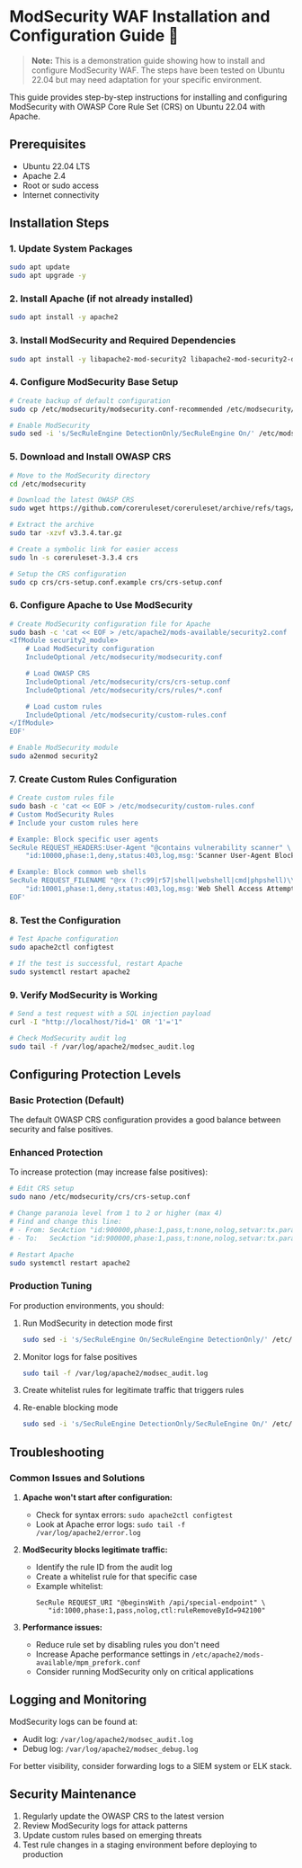 # ModSecurity WAF Installation and Configuration Guide 🤖

> **Note:** This is a demonstration guide showing how to install and configure ModSecurity WAF. The steps have been tested on Ubuntu 22.04 but may need adaptation for your specific environment.

This guide provides step-by-step instructions for installing and configuring ModSecurity with OWASP Core Rule Set (CRS) on Ubuntu 22.04 with Apache.

## Prerequisites
- Ubuntu 22.04 LTS
- Apache 2.4
- Root or sudo access
- Internet connectivity

## Installation Steps

### 1. Update System Packages
```bash
sudo apt update
sudo apt upgrade -y
```

### 2. Install Apache (if not already installed)
```bash
sudo apt install -y apache2
```

### 3. Install ModSecurity and Required Dependencies
```bash
sudo apt install -y libapache2-mod-security2 libapache2-mod-security2-dev
```

### 4. Configure ModSecurity Base Setup
```bash
# Create backup of default configuration
sudo cp /etc/modsecurity/modsecurity.conf-recommended /etc/modsecurity/modsecurity.conf

# Enable ModSecurity
sudo sed -i 's/SecRuleEngine DetectionOnly/SecRuleEngine On/' /etc/modsecurity/modsecurity.conf
```

### 5. Download and Install OWASP CRS
```bash
# Move to the ModSecurity directory
cd /etc/modsecurity

# Download the latest OWASP CRS
sudo wget https://github.com/coreruleset/coreruleset/archive/refs/tags/v3.3.4.tar.gz

# Extract the archive
sudo tar -xzvf v3.3.4.tar.gz

# Create a symbolic link for easier access
sudo ln -s coreruleset-3.3.4 crs

# Setup the CRS configuration
sudo cp crs/crs-setup.conf.example crs/crs-setup.conf
```

### 6. Configure Apache to Use ModSecurity
```bash
# Create ModSecurity configuration file for Apache
sudo bash -c 'cat << EOF > /etc/apache2/mods-available/security2.conf
<IfModule security2_module>
    # Load ModSecurity configuration
    IncludeOptional /etc/modsecurity/modsecurity.conf

    # Load OWASP CRS
    IncludeOptional /etc/modsecurity/crs/crs-setup.conf
    IncludeOptional /etc/modsecurity/crs/rules/*.conf

    # Load custom rules
    IncludeOptional /etc/modsecurity/custom-rules.conf
</IfModule>
EOF'

# Enable ModSecurity module
sudo a2enmod security2
```

### 7. Create Custom Rules Configuration
```bash
# Create custom rules file
sudo bash -c 'cat << EOF > /etc/modsecurity/custom-rules.conf
# Custom ModSecurity Rules
# Include your custom rules here

# Example: Block specific user agents
SecRule REQUEST_HEADERS:User-Agent "@contains vulnerability scanner" \
    "id:10000,phase:1,deny,status:403,log,msg:'Scanner User-Agent Blocked'"

# Example: Block common web shells
SecRule REQUEST_FILENAME "@rx (?:c99|r57|shell|webshell|cmd|phpshell)\\.(?:php|asp|aspx|jsp|pl)" \
    "id:10001,phase:1,deny,status:403,log,msg:'Web Shell Access Attempt'"
EOF'
```

### 8. Test the Configuration
```bash
# Test Apache configuration
sudo apache2ctl configtest

# If the test is successful, restart Apache
sudo systemctl restart apache2
```

### 9. Verify ModSecurity is Working
```bash
# Send a test request with a SQL injection payload
curl -I "http://localhost/?id=1' OR '1'='1"

# Check ModSecurity audit log
sudo tail -f /var/log/apache2/modsec_audit.log
```

## Configuring Protection Levels

### Basic Protection (Default)
The default OWASP CRS configuration provides a good balance between security and false positives.

### Enhanced Protection
To increase protection (may increase false positives):

```bash
# Edit CRS setup
sudo nano /etc/modsecurity/crs/crs-setup.conf

# Change paranoia level from 1 to 2 or higher (max 4)
# Find and change this line:
# - From: SecAction "id:900000,phase:1,pass,t:none,nolog,setvar:tx.paranoia_level=1"
# - To:   SecAction "id:900000,phase:1,pass,t:none,nolog,setvar:tx.paranoia_level=2"

# Restart Apache
sudo systemctl restart apache2
```

### Production Tuning
For production environments, you should:

1. Run ModSecurity in detection mode first
   ```bash
   sudo sed -i 's/SecRuleEngine On/SecRuleEngine DetectionOnly/' /etc/modsecurity/modsecurity.conf
   ```

2. Monitor logs for false positives
   ```bash
   sudo tail -f /var/log/apache2/modsec_audit.log
   ```

3. Create whitelist rules for legitimate traffic that triggers rules

4. Re-enable blocking mode
   ```bash
   sudo sed -i 's/SecRuleEngine DetectionOnly/SecRuleEngine On/' /etc/modsecurity/modsecurity.conf
   ```

## Troubleshooting

### Common Issues and Solutions

1. **Apache won't start after configuration:**
   - Check for syntax errors: `sudo apache2ctl configtest`
   - Look at Apache error logs: `sudo tail -f /var/log/apache2/error.log`

2. **ModSecurity blocks legitimate traffic:**
   - Identify the rule ID from the audit log
   - Create a whitelist rule for that specific case
   - Example whitelist:
     ```
     SecRule REQUEST_URI "@beginsWith /api/special-endpoint" \
        "id:1000,phase:1,pass,nolog,ctl:ruleRemoveById=942100"
     ```

3. **Performance issues:**
   - Reduce rule set by disabling rules you don't need
   - Increase Apache performance settings in `/etc/apache2/mods-available/mpm_prefork.conf`
   - Consider running ModSecurity only on critical applications

## Logging and Monitoring

ModSecurity logs can be found at:
- Audit log: `/var/log/apache2/modsec_audit.log`
- Debug log: `/var/log/apache2/modsec_debug.log`

For better visibility, consider forwarding logs to a SIEM system or ELK stack.

## Security Maintenance

1. Regularly update the OWASP CRS to the latest version
2. Review ModSecurity logs for attack patterns
3. Update custom rules based on emerging threats
4. Test rule changes in a staging environment before deploying to production
